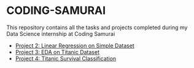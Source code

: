 # CODING-SAMURAI
 This repository contains all the tasks and projects completed during my Data Science internship at Coding Samurai

 - [Project 2: Linear Regression on Simple Dataset](https://github.com/deninjo/CODING-SAMURAI/blob/master/Project%202%20Linear%20Regression%20on%20Simple%20Dataset/task-2.ipynb)
 - [Project 3: EDA on Titanic Dataset](https://deninjo.github.io/CODING-SAMURAI/)
 - [Project 4: Titanic Survival Classification](https://github.com/deninjo/CODING-SAMURAI/blob/master/Project%204%20Titanic%20Dataset%20Classification/task-4.ipynb)
